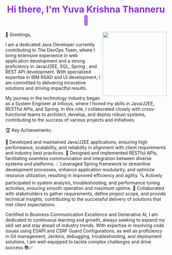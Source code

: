 <div align="center">
  <h1 style="color:#8a2be2;">Hi there, I'm Yuva Krishna Thanneru 👋</h1>
  <img src="https://image.cdn2.seaart.ai/2023-09-06/16441426359402501/b26a9aace8eaa55887f5682e509a2d5cc7a16c68_high.webp" align="right" width="200"/>
</div>
👋 Greetings,

I am a dedicated Java Developer currently contributing to The DevOps Team, where I bring extensive experience in web application development and a strong proficiency in Java/J2EE, SQL, Spring , and REST API development. With specialized expertise in IBM RSAD and UI development, I am committed to delivering innovative solutions and driving impactful results.

My journey in the technology industry began as a System Engineer at Infosys, where I honed my skills in Java/J2EE, RESTful APIs, and Spring. In this role, I collaborated closely with cross-functional teams to architect, develop, and deploy robust systems, contributing to the success of various projects and initiatives.

🏆 Key Achievements:

🚀 Developed and maintained Java/J2EE applications, ensuring high performance, scalability, and reliability in alignment with client requirements and industry best practices.
🔧 Designed and implemented RESTful APIs, facilitating seamless communication and integration between diverse systems and platforms.
💡 Leveraged Spring framework to streamline development processes, enhance application modularity, and optimize resource utilization, resulting in improved efficiency and agility.
🔍 Actively participated in system analysis, troubleshooting, and performance tuning activities, ensuring smooth operation and maximum uptime.
🤝 Collaborated with stakeholders to gather requirements, define project scope, and provide technical insights, contributing to the successful delivery of solutions that met client expectations.

Certified in Business Communication Excellence and Generative AI, I am dedicated to continuous learning and growth, always seeking to expand my skill set and stay ahead of industry trends. With expertise in resolving code issues using ESAPI and CSRF Guard Configurations, as well as proficiency in Git management, Jenkins, debugging, troubleshooting, and deployment solutions, I am well-equipped to tackle complex challenges and drive success.📚📈
